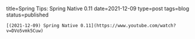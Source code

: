 
title=Spring Tips: Spring Native 0.11
date=2021-12-09
type=post
tags=blog
status=published
~~~~~~
[(2021-12-09) Spring Native 0.11](https://www.youtube.com/watch?v=DVo5vmk5Cuw) 
            